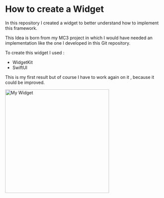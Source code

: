 # How to create a Widget
In this repository I created a widget to better understand how to implement this framework.

This Idea is born from my MC3 project in which I would have needed an implementation like the one I developed in this Git repository.

To create this widget I used : 
- WidgetKit
- SwiftUI

This is my first result but of course I have to work again on it , because it could be improved.

<img width="334" alt="My Widget" src="https://user-images.githubusercontent.com/99673883/161781857-9d8acda3-1673-41f8-a2ab-28c4382e79e6.png"> 

 
